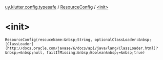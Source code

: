 [uy.klutter.config.typesafe](../index.md) / [ResourceConfig](index.md) / [&lt;init&gt;](.)


# &lt;init&gt;
`ResourceConfig(resouceName:&nbsp;String, optionalClassLoader:&nbsp;[ClassLoader](http://docs.oracle.com/javase/6/docs/api/java/lang/ClassLoader.html)?&nbsp;=&nbsp;null, failIfMissing:&nbsp;Boolean&nbsp;=&nbsp;true)`


